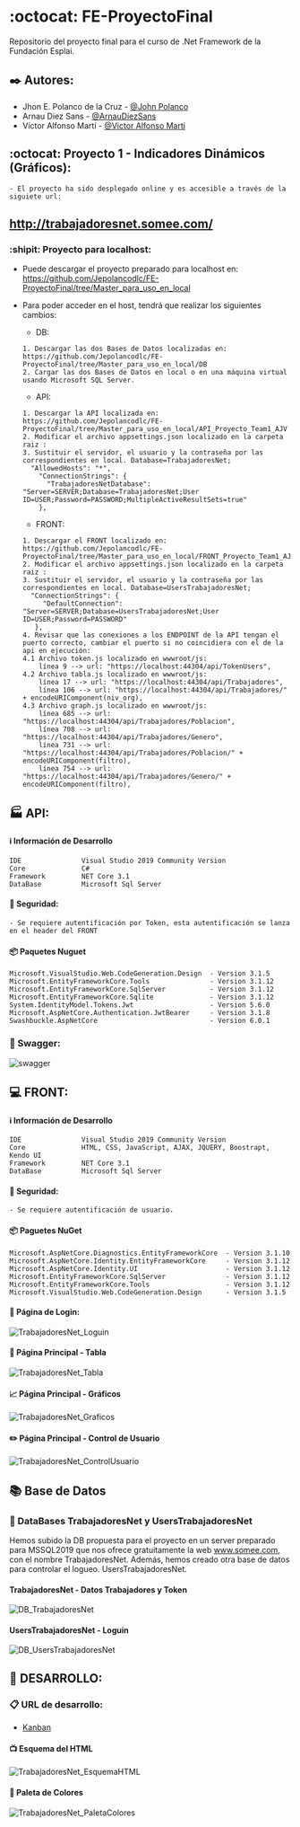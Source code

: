 # :octocat: FE-ProyectoFinal
Repositorio del proyecto final para el curso de .Net Framework de la Fundación Esplai.

## ✒️ Autores: 
  - Jhon E. Polanco de la Cruz - [@John Polanco](https://github.com/Jepolancodlc)
  - Arnau Diez Sans - [@ArnauDiezSans](https://github.com/ArnauDiezSans)
  - Víctor Alfonso Martí - [@Victor Alfonso Marti](https://github.com/VictorAlfonsoMarti)

## :octocat: Proyecto 1 - Indicadores Dinámicos (Gráficos):
    - El proyecto ha sido desplegado online y es accesible a través de la siguiete url:
   ## http://trabajadoresnet.somee.com/

### :shipit: Proyecto para localhost:
- Puede descargar el proyecto preparado para localhost en: https://github.com/Jepolancodlc/FE-ProyectoFinal/tree/Master_para_uso_en_local
- Para poder acceder en el host, tendrá que realizar los siguientes cambios:
   - DB:
	```
	1. Descargar las dos Bases de Datos localizadas en: https://github.com/Jepolancodlc/FE-ProyectoFinal/tree/Master_para_uso_en_local/DB
	2. Cargar las dos Bases de Datos en local o en una máquina virtual usando Microsoft SQL Server.
	```
   - API:
	```
	1. Descargar la API localizada en: https://github.com/Jepolancodlc/FE-ProyectoFinal/tree/Master_para_uso_en_local/API_Proyecto_Team1_AJV
	2. Modificar el archivo appsettings.json localizado en la carpeta raiz :
	3. Sustituir el servidor, el usuario y la contraseña por las correspondientes en local. Database=TrabajadoresNet;
	  "AllowedHosts": "*",
	    "ConnectionStrings": {
	      "TrabajadoresNetDatabase": "Server=SERVER;Database=TrabajadoresNet;User ID=USER;Password=PASSWORD;MultipleActiveResultSets=true"
	    },
	```

   - FRONT:
	```
	1. Descargar el FRONT localizado en: https://github.com/Jepolancodlc/FE-ProyectoFinal/tree/Master_para_uso_en_local/FRONT_Proyecto_Team1_AJV
	2. Modificar el archivo appsettings.json localizado en la carpeta raiz :
	3. Sustituir el servidor, el usuario y la contraseña por las correspondientes en local. Database=UsersTrabajadoresNet;
	  "ConnectionStrings": {
	     "DefaultConnection": "Server=SERVER;Database=UsersTrabajadoresNet;User ID=USER;Password=PASSWORD"
	   },
	4. Revisar que las conexiones a los ENDPOINT de la API tengan el puerto correcto, cambiar el puerto si no coincidiera con el de la api en ejecución:
	4.1 Archivo token.js localizado en wwwroot/js:
		línea 9 --> url: "https://localhost:44304/api/TokenUsers",
	4.2 Archivo tabla.js localizado en wwwroot/js:
		línea 17 --> url: "https://localhost:44304/api/Trabajadores",
		línea 106 --> url: "https://localhost:44304/api/Trabajadores/" + encodeURIComponent(niv_org),
	4.3 Archivo graph.js localizado en wwwroot/js:
		línea 685 --> url: "https://localhost:44304/api/Trabajadores/Poblacion",
		línea 708 --> url: "https://localhost:44304/api/Trabajadores/Genero",
		línea 731 --> url: "https://localhost:44304/api/Trabajadores/Poblacion/" + encodeURIComponent(filtro),
		línea 754 --> url: "https://localhost:44304/api/Trabajadores/Genero/" + encodeURIComponent(filtro),			
	```


## 🏭 API:
#### ℹ️ Información de Desarrollo
```
IDE               Visual Studio 2019 Community Version
Core              C#
Framework         NET Core 3.1
DataBase          Microsoft Sql Server 
```
#### 🔐 Seguridad:
	- Se requiere autentificación por Token, esta autentificación se lanza en el header del FRONT
#### 📦 Paquetes Nuguet
```
Microsoft.VisualStudio.Web.CodeGeneration.Design  - Version 3.1.5
Microsoft.EntityFrameworkCore.Tools               - Version 3.1.12
Microsoft.EntityFrameworkCore.SqlServer           - Version 3.1.12
Microsoft.EntityFrameworkCore.Sqlite              - Version 3.1.12
System.IdentityModel.Tokens.Jwt                   - Version 5.6.0
Microsoft.AspNetCore.Authentication.JwtBearer     - Version 3.1.8
Swashbuckle.AspNetCore                            - Version 6.0.1
```
### 🏁 Swagger:
![swagger](https://user-images.githubusercontent.com/9554810/110242460-9776ea80-7f56-11eb-87ef-da3e9fc36989.png)

## 💻 FRONT: 
#### ℹ️ Información de Desarrollo
```
IDE               Visual Studio 2019 Community Version
Core              HTML, CSS, JavaScript, AJAX, JQUERY, Boostrapt, Kendo UI
Framework         NET Core 3.1
DataBase          Microsoft Sql Server 
```
#### 🔐 Seguridad:
	- Se requiere autentificación de usuario.
#### 📦 Paguetes NuGet
```
Microsoft.AspNetCore.Diagnostics.EntityFrameworkCore  - Version 3.1.10
Microsoft.AspNetCore.Identity.EntityFrameworkCore     - Version 3.1.12
Microsoft.AspNetCore.Identity.UI                      - Version 3.1.12
Microsoft.EntityFrameworkCore.SqlServer               - Version 3.1.12
Microsoft.EntityFrameworkCore.Tools                   - Version 3.1.12
Microsoft.VisualStudio.Web.CodeGeneration.Design      - Version 3.1.5
```
#### 🔑 Página de Login:
![TrabajadoresNet_Loguin](https://user-images.githubusercontent.com/9554810/110242623-271c9900-7f57-11eb-95a2-4090955f53c6.png)

#### 📅 Página Principal - Tabla
![TrabajadoresNet_Tabla](https://user-images.githubusercontent.com/9554810/110242648-474c5800-7f57-11eb-8e37-7477758889e5.png)

#### 📈 Página Principal - Gráficos
![TrabajadoresNet_Graficos](https://user-images.githubusercontent.com/9554810/110242669-664aea00-7f57-11eb-87e3-dc080a3c6aaa.png)

#### ✏️ Página Principal - Control de Usuario
![TrabajadoresNet_ControlUsuario](https://user-images.githubusercontent.com/9554810/110242705-8f6b7a80-7f57-11eb-9092-10c179d2b84c.png)


## 📚 Base de Datos   
  ### :newspaper: DataBases TrabajadoresNet y UsersTrabajadoresNet
  Hemos subido la DB propuesta para el proyecto en un server preparado para MSSQL2019 que nos ofrece gratuitamente la web www.somee.com, con el nombre TrabajadoresNet.
  Además, hemos creado otra base de datos para controlar el logueo. UsersTrabajadoresNet.
  
  #### TrabajadoresNet - Datos Trabajadores y Token
  ![DB_TrabajadoresNet](https://user-images.githubusercontent.com/9554810/110242526-ca20e300-7f56-11eb-9b74-b0299ba8228d.png)

  #### UsersTrabajadoresNet - Loguin
  ![DB_UsersTrabajadoresNet](https://user-images.githubusercontent.com/9554810/110242500-b70e1300-7f56-11eb-8c49-7de5be6188b7.png)

## 🔧 DESARROLLO: 
  ### 📋 URL de desarrollo:
  - [Kanban](https://trello.com/b/cyLtvxC1/trabajadoresnet)

  #### 📺 Esquema del HTML 
  ![TrabajadoresNet_EsquemaHTML](https://user-images.githubusercontent.com/9554810/110242573-fb011800-7f56-11eb-99cc-d96a3c9ee03e.png)

  #### 🌈 Paleta de Colores 
  ![TrabajadoresNet_PaletaColores](https://user-images.githubusercontent.com/9554810/110242545-dc9b1c80-7f56-11eb-8bee-3157363cc64a.png)

